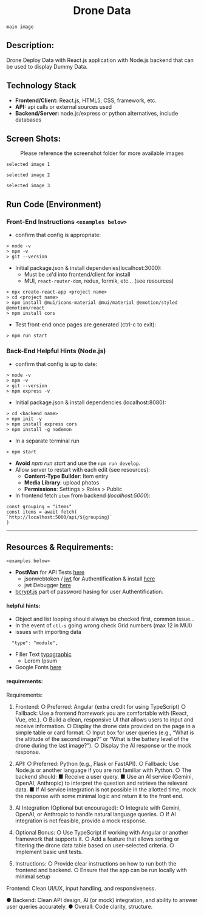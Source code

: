 <h1 align="center">Drone Data</h1>

`main image`

## Description:
Drone Deploy Data with React.js application with Node.js backend that can be used to display Dummy Data. 

## Technology Stack
- **Frontend/Client:** React.js, HTML5, CSS, framework, etc.
- **API:** api calls or external sources used
- **Backend/Server:** node.js/express or python alternatives, include databases

## Screen Shots:
<p align="center">Please reference the screenshot folder for more available images</p>

`selected image 1`

`selected image 2`

`selected image 3`

## Run Code (Environment)

### Front-End Instructions `<examples below>`
- confirm that config is appropriate:
```
> node -v
> npm -v
> git --version
```

- Initial package.json & install dependenies(localhost:3000):
    - Must be `cd`'d into frontend/client for install
    - MUI, `react-router-dom`, redux, formik, etc... (see resources)
```
> npx create-react-app <project name>
> cd <project name>
> npm install @mui/icons-material @mui/material @emotion/styled @emotion/react
> npm install cors
```
- Test front-end once pages are generated (ctrl-c to exit):
```
> npm run start
```

### Back-End Helpful Hints (Node.js)
- confirm that config is up to date:

```
> node -v
> npm -v
> git --version
> npm express -v 
```

- Initial package.json & install dependencies (localhost:8080):
```
> cd <backend name>
> npm init -y
> npm install express cors
> npm install -g nodemon
```

- In a separate terminal run
```
> npm start
```

- **Avoid** *npm run start* and use the `npm run develop`. 
- Allow server to restart with each edit (see resources): 
    - **Content-Type Builder**: Item entry
    - **Media Library**: upload photos
    - **Permissions**: Settings > Roles > Public 
- In frontend fetch `item` from backend (*localhost:5000*):
```
const grouping = "items"
const items = await fetch(
`http://localhost:5000/api/${grouping}`
)
```
<!-- --------------------------
### Deployment -->

--------------------------
## Resources & Requirements:


`<examples below>`
- **PostMan** for API Tests [here](https://www.postman.com/)
    - jsonwebtoken / [jwt](https://jwt.io/) for Authentification & install [here](https://www.npmjs.com/package/jsonwebtoken)
    - jwt Debugger [here](https://jwt.io/#debugger-io)
- [bcrypt.js](https://www.npmjs.com/package/bcryptjs) part of password hasing for user Authentification. 


#### **helpful hints:** 
- Object and list looping should always be checked first, common issue...
- In the event of `ctl-s` going wrong check Grid numbers (max 12 in MUI)
- issues with importing data
```
  "type": "module",
  ```

- Filler Text [typographic](https://generator.lorem-ipsum.info/)
    - Lorem Ipsum 
- Google Fonts [here](https://fonts.google.com/)

#### **requirements:** 
Requirements:
1. Frontend:
○ Preferred: Angular (extra credit for using TypeScript)
○ Fallback: Use a frontend framework you are comfortable with (React, Vue, etc.).
○ Build a clean, responsive UI that allows users to input and receive information.
○ Display the drone data provided on the page in a simple table or card format.
○ Input box for user queries (e.g., “What is the altitude of the second image?” or
“What is the battery level of the drone during the last image?”).
○ Display the AI response or the mock response.
2. API:
○ Preferred: Python (e.g., Flask or FastAPI).
○ Fallback: Use Node.js or another language if you are not familiar with Python.
○ The backend should:
■ Receive a user query.
■ Use an AI service (Gemini, OpenAI, Anthropic) to interpret the question
and retrieve the relevant data.
■ If AI service integration is not possible in the allotted time, mock the
response with some minimal logic and return it to the front end.

3. AI Integration (Optional but encouraged):
○ Integrate with Gemini, OpenAI, or Anthropic to handle natural language
queries.
○ If AI integration is not feasible, provide a mock response.
4. Optional Bonus:
○ Use TypeScript if working with Angular or another framework that supports it.
○ Add a feature that allows sorting or filtering the drone data table based on
user-selected criteria.
○ Implement basic unit tests.
5. Instructions:
○ Provide clear instructions on how to run both the frontend and backend.
○ Ensure that the app can be run locally with minimal setup

Frontend: Clean UI/UX, input handling, and responsiveness.

● Backend: Clean API design, AI (or mock) integration, and ability to answer user queries
accurately.
● Overall: Code clarity, structure.


<!-- 
### TODO stx: 
Future Structure (stx):
- Table to display Data from Front End or Cards? 
- Fetch all the data from the backend on the front end?
- Filtering method for it?
- Example would be ALL Data? 
-->
